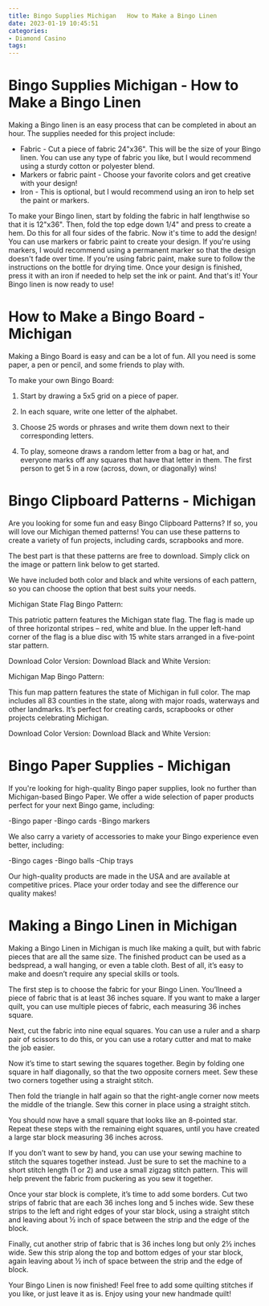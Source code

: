 ```yaml
---
title: Bingo Supplies Michigan   How to Make a Bingo Linen
date: 2023-01-19 10:45:51
categories:
- Diamond Casino
tags:
---
```



#  Bingo Supplies Michigan - How to Make a Bingo Linen

Making a Bingo linen is an easy process that can be completed in about an hour. The supplies needed for this project include:
* Fabric - Cut a piece of fabric 24"x36". This will be the size of your Bingo linen. You can use any type of fabric you like, but I would recommend using a sturdy cotton or polyester blend.
* Markers or fabric paint - Choose your favorite colors and get creative with your design!
* Iron - This is optional, but I would recommend using an iron to help set the paint or markers.

To make your Bingo linen, start by folding the fabric in half lengthwise so that it is 12"x36". Then, fold the top edge down 1/4" and press to create a hem. Do this for all four sides of the fabric. Now it's time to add the design! You can use markers or fabric paint to create your design. If you're using markers, I would recommend using a permanent marker so that the design doesn't fade over time. If you're using fabric paint, make sure to follow the instructions on the bottle for drying time. Once your design is finished, press it with an iron if needed to help set the ink or paint. And that's it! Your Bingo linen is now ready to use!

#  How to Make a Bingo Board - Michigan

Making a Bingo Board is easy and can be a lot of fun. All you need is some paper, a pen or pencil, and some friends to play with.

To make your own Bingo Board:

1. Start by drawing a 5x5 grid on a piece of paper.

2. In each square, write one letter of the alphabet.

3. Choose 25 words or phrases and write them down next to their corresponding letters.

4. To play, someone draws a random letter from a bag or hat, and everyone marks off any squares that have that letter in them. The first person to get 5 in a row (across, down, or diagonally) wins!

#  Bingo Clipboard Patterns - Michigan

Are you looking for some fun and easy Bingo Clipboard Patterns? If so, you will love our Michigan themed patterns! You can use these patterns to create a variety of fun projects, including cards, scrapbooks and more.

The best part is that these patterns are free to download. Simply click on the image or pattern link below to get started.

We have included both color and black and white versions of each pattern, so you can choose the option that best suits your needs.

 Michigan State Flag Bingo Pattern:





This patriotic pattern features the Michigan state flag. The flag is made up of three horizontal stripes – red, white and blue. In the upper left-hand corner of the flag is a blue disc with 15 white stars arranged in a five-point star pattern.

Download Color Version: Download Black and White Version:

Michigan Map Bingo Pattern:





This fun map pattern features the state of Michigan in full color. The map includes all 83 counties in the state, along with major roads, waterways and other landmarks. It’s perfect for creating cards, scrapbooks or other projects celebrating Michigan.

Download Color Version: Download Black and White Version:

#  Bingo Paper Supplies - Michigan

If you're looking for high-quality Bingo paper supplies, look no further than Michigan-based Bingo Paper. We offer a wide selection of paper products perfect for your next Bingo game, including:

-Bingo paper
-Bingo cards
-Bingo markers

We also carry a variety of accessories to make your Bingo experience even better, including:

-Bingo cages
-Bingo balls
-Chip trays

Our high-quality products are made in the USA and are available at competitive prices. Place your order today and see the difference our quality makes!

#  Making a Bingo Linen in Michigan

Making a Bingo Linen in Michigan is much like making a quilt, but with fabric pieces that are all the same size. The finished product can be used as a bedspread, a wall hanging, or even a table cloth. Best of all, it’s easy to make and doesn’t require any special skills or tools.

The first step is to choose the fabric for your Bingo Linen. You’llneed a piece of fabric that is at least 36 inches square. If you want to make a larger quilt, you can use multiple pieces of fabric, each measuring 36 inches square.

Next, cut the fabric into nine equal squares. You can use a ruler and a sharp pair of scissors to do this, or you can use a rotary cutter and mat to make the job easier.

Now it’s time to start sewing the squares together. Begin by folding one square in half diagonally, so that the two opposite corners meet. Sew these two corners together using a straight stitch.

Then fold the triangle in half again so that the right-angle corner now meets the middle of the triangle. Sew this corner in place using a straight stitch.

You should now have a small square that looks like an 8-pointed star. Repeat these steps with the remaining eight squares, until you have created a large star block measuring 36 inches across.

If you don’t want to sew by hand, you can use your sewing machine to stitch the squares together instead. Just be sure to set the machine to a short stitch length (1 or 2) and use a small zigzag stitch pattern. This will help prevent the fabric from puckering as you sew it together.

Once your star block is complete, it’s time to add some borders. Cut two strips of fabric that are each 36 inches long and 5 inches wide. Sew these strips to the left and right edges of your star block, using a straight stitch and leaving about ½ inch of space between the strip and the edge of the block.

Finally, cut another strip of fabric that is 36 inches long but only 2½ inches wide. Sew this strip along the top and bottom edges of your star block, again leaving about ½ inch of space between the strip and the edge of block.

Your Bingo Linen is now finished! Feel free to add some quilting stitches if you like, or just leave it as is. Enjoy using your new handmade quilt!